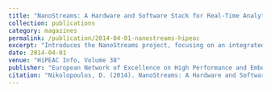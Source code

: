 ```yaml
---
title: "NanoStreams: A Hardware and Software Stack for Real-Time Analytics on Fast Data Streams"
collection: publications
category: magazines
permalink: /publication/2014-04-01-nanostreams-hipeac
excerpt: "Introduces the NanoStreams project, focusing on an integrated hardware-software stack designed for low-latency, real-time analytics on high-throughput data streams."
date: 2014-04-01
venue: "HiPEAC Info, Volume 38"
publisher: "European Network of Excellence on High Performance and Embedded Architectures and Compilation"
citation: "Nikolopoulos, D. (2014). NanoStreams: A Hardware and Software Stack for Real-Time Analytics on Fast Data Streams. *HiPEAC Info*, 38, April."
---
```

